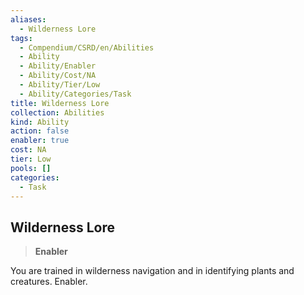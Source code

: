 ```yaml
---
aliases:
  - Wilderness Lore
tags:
  - Compendium/CSRD/en/Abilities
  - Ability
  - Ability/Enabler
  - Ability/Cost/NA
  - Ability/Tier/Low
  - Ability/Categories/Task
title: Wilderness Lore
collection: Abilities
kind: Ability
action: false
enabler: true
cost: NA
tier: Low
pools: []
categories:
  - Task
---
```

## Wilderness Lore    
>**Enabler**  
    
You are trained in wilderness navigation and in identifying plants and creatures. Enabler.